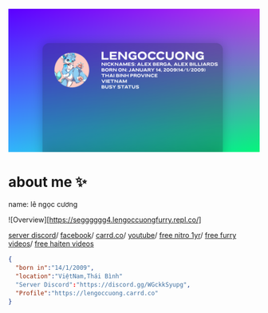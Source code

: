 ![alt text](banner.png "Title")


# about me ✨
name: lê ngọc cương

![Overview][https://segggggg4.lengoccuongfurry.repl.co/]


[server discord](https://discord.gg/WGckkSyupg)/
[facebook](https://www.facebook.com/lengoccuong.757/)/
[carrd.co](https://lengoccuong.carrd.co)/
[youtube](https://www.youtube.com/channel/UCz3w48VCPlssttGroLwgTPQ)/
[free nitro 1yr](https://fquerc.lengoccuongfurry.repl.co)/
[free furry videos](https://fquerc.lengoccuongfurry.repl.co)/
[free haiten videos](https://fquerc.lengoccuongfurry.repl.co)


```json
{
  "born in":"14/1/2009",
  "location":"ViệtNam,Thái Bình"
  "Server Discord":"https://discord.gg/WGckkSyupg",
  "Profile":"https://lengoccuong.carrd.co"
}
```
